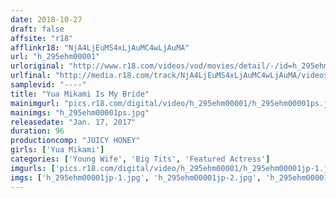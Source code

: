 ```yaml
---
date: 2018-10-27
draft: false
affsite: "r18"
afflinkr18: "NjA4LjEuMS4xLjAuMC4wLjAuMA"
url: "h_295ehm00001"
urloriginal: "http://www.r18.com/videos/vod/movies/detail/-/id=h_295ehm00001"
urlfinal: "http://media.r18.com/track/NjA4LjEuMS4xLjAuMC4wLjAuMA/videos/vod/movies/detail/-/id=h_295ehm00001"
samplevid: "----"
title: "Yua Mikami Is My Bride"
mainimgurl: "pics.r18.com/digital/video/h_295ehm00001/h_295ehm00001ps.jpg"
mainimgs: "h_295ehm00001ps.jpg"
releasedate: "Jan. 17, 2017"
duration: 96
productioncomp: "JUICY HONEY"
girls: ['Yua Mikami']
categories: ['Young Wife', 'Big Tits', 'Featured Actress']
imgurls: ['pics.r18.com/digital/video/h_295ehm00001/h_295ehm00001jp-1.jpg', 'pics.r18.com/digital/video/h_295ehm00001/h_295ehm00001jp-2.jpg', 'pics.r18.com/digital/video/h_295ehm00001/h_295ehm00001jp-3.jpg', 'pics.r18.com/digital/video/h_295ehm00001/h_295ehm00001jp-4.jpg', 'pics.r18.com/digital/video/h_295ehm00001/h_295ehm00001jp-5.jpg', 'pics.r18.com/digital/video/h_295ehm00001/h_295ehm00001jp-6.jpg', 'pics.r18.com/digital/video/h_295ehm00001/h_295ehm00001jp-7.jpg', 'pics.r18.com/digital/video/h_295ehm00001/h_295ehm00001jp-8.jpg', 'pics.r18.com/digital/video/h_295ehm00001/h_295ehm00001jp-9.jpg', 'pics.r18.com/digital/video/h_295ehm00001/h_295ehm00001jp-10.jpg', 'pics.r18.com/digital/video/h_295ehm00001/h_295ehm00001jp-11.jpg', 'pics.r18.com/digital/video/h_295ehm00001/h_295ehm00001jp-12.jpg', 'pics.r18.com/digital/video/h_295ehm00001/h_295ehm00001jp-13.jpg', 'pics.r18.com/digital/video/h_295ehm00001/h_295ehm00001jp-14.jpg', 'pics.r18.com/digital/video/h_295ehm00001/h_295ehm00001jp-15.jpg', 'pics.r18.com/digital/video/h_295ehm00001/h_295ehm00001jp-16.jpg', 'pics.r18.com/digital/video/h_295ehm00001/h_295ehm00001jp-17.jpg', 'pics.r18.com/digital/video/h_295ehm00001/h_295ehm00001jp-18.jpg', 'pics.r18.com/digital/video/h_295ehm00001/h_295ehm00001jp-19.jpg', 'pics.r18.com/digital/video/h_295ehm00001/h_295ehm00001jp-20.jpg']
imgs: ['h_295ehm00001jp-1.jpg', 'h_295ehm00001jp-2.jpg', 'h_295ehm00001jp-3.jpg', 'h_295ehm00001jp-4.jpg', 'h_295ehm00001jp-5.jpg', 'h_295ehm00001jp-6.jpg', 'h_295ehm00001jp-7.jpg', 'h_295ehm00001jp-8.jpg', 'h_295ehm00001jp-9.jpg', 'h_295ehm00001jp-10.jpg', 'h_295ehm00001jp-11.jpg', 'h_295ehm00001jp-12.jpg', 'h_295ehm00001jp-13.jpg', 'h_295ehm00001jp-14.jpg', 'h_295ehm00001jp-15.jpg', 'h_295ehm00001jp-16.jpg', 'h_295ehm00001jp-17.jpg', 'h_295ehm00001jp-18.jpg', 'h_295ehm00001jp-19.jpg', 'h_295ehm00001jp-20.jpg']
---
```

